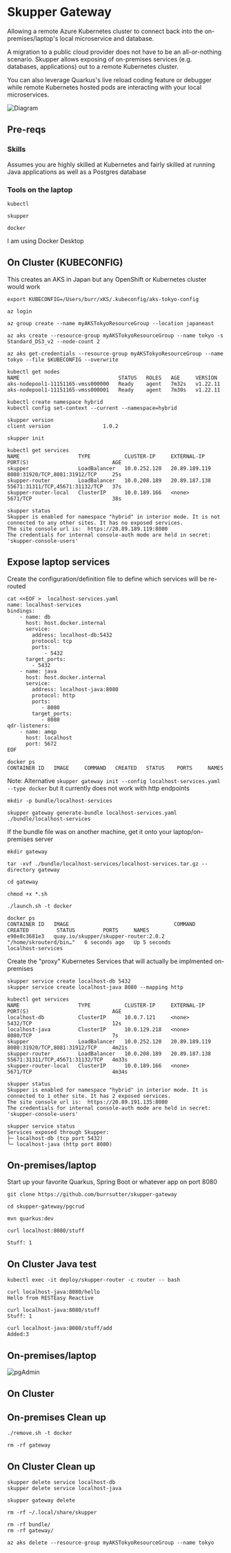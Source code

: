 # Skupper Gateway

Allowing a remote Azure Kubernetes cluster to connect back into the on-premises/laptop's local microservice and database.

A migration to a public cloud provider does not have to be an all-or-nothing scenario.  Skupper allows exposing of on-premises services (e.g. databases, applications) out to a remote Kubernetes cluster.  

You can also leverage Quarkus's live reload coding feature or debugger while remote  Kubernetes hosted pods are interacting with your local microservices.

![Diagram](images/diagram.png)

## Pre-reqs

### Skills

Assumes you are highly skilled at Kubernetes and fairly skilled at running Java applications as well as a Postgres database

### Tools on the laptop

```
kubectl
```

```
skupper
```


```
docker 
```

I am using Docker Desktop



## On Cluster (KUBECONFIG)

This creates an AKS in Japan but any OpenShift or Kubernetes cluster would work

```
export KUBECONFIG=/Users/burr/xKS/.kubeconfig/aks-tokyo-config

az login

az group create --name myAKSTokyoResourceGroup --location japaneast

az aks create --resource-group myAKSTokyoResourceGroup --name tokyo -s Standard_DS3_v2 --node-count 2
```

```
az aks get-credentials --resource-group myAKSTokyoResourceGroup --name tokyo --file $KUBECONFIG --overwrite
```

```
kubectl get nodes
NAME                                STATUS   ROLES   AGE     VERSION
aks-nodepool1-11151165-vmss000000   Ready    agent   7m32s   v1.22.11
aks-nodepool1-11151165-vmss000001   Ready    agent   7m30s   v1.22.11
```

```
kubectl create namespace hybrid
kubectl config set-context --current --namespace=hybrid
```

```
skupper version
client version                 1.0.2
```


```
skupper init
```

```
kubectl get services
NAME                   TYPE           CLUSTER-IP     EXTERNAL-IP     PORT(S)                           AGE
skupper                LoadBalancer   10.0.252.120   20.89.189.119   8080:31920/TCP,8081:31912/TCP     25s
skupper-router         LoadBalancer   10.0.208.189   20.89.187.138   55671:31311/TCP,45671:31132/TCP   37s
skupper-router-local   ClusterIP      10.0.189.166   <none>          5671/TCP                          38s
```

```
skupper status
Skupper is enabled for namespace "hybrid" in interior mode. It is not connected to any other sites. It has no exposed services.
The site console url is:  https://20.89.189.119:8080
The credentials for internal console-auth mode are held in secret: 'skupper-console-users'
```

## Expose laptop services

Create the configuration/definition file to define which services will be re-routed

```
cat <<EOF >  localhost-services.yaml
name: localhost-services 
bindings:
    - name: db 
      host: host.docker.internal 
      service:
        address: localhost-db:5432 
        protocol: tcp 
        ports:
            - 5432 
      target_ports:
        - 5432 
    - name: java
      host: host.docker.internal
      service:
        address: localhost-java:8080
        protocol: http
        ports:
           - 8080
        target_ports:
           - 8080
qdr-listeners:
    - name: amqp
      host: localhost
      port: 5672
EOF
```

```
docker ps
CONTAINER ID   IMAGE     COMMAND   CREATED   STATUS    PORTS     NAMES
```


Note: Alternative `skupper gateway init --config localhost-services.yaml --type docker` but it currently does not work with http endpoints


```
mkdir -p bundle/localhost-services
```

```
skupper gateway generate-bundle localhost-services.yaml ./bundle/localhost-services
```

If the bundle file was on another machine, get it onto your laptop/on-premises server

```
mkdir gateway

tar -xvf ./bundle/localhost-services/localhost-services.tar.gz --directory gateway

cd gateway

chmod +x *.sh
```

```
./launch.sh -t docker
```

```
docker ps
CONTAINER ID   IMAGE                                  COMMAND                  CREATED         STATUS         PORTS     NAMES
e98e8c3681e3   quay.io/skupper/skupper-router:2.0.2   "/home/skrouterd/bin…"   6 seconds ago   Up 5 seconds             localhost-services
```

Create the "proxy" Kubernetes Services that will actually be implmented on-premises

```
skupper service create localhost-db 5432
skupper service create localhost-java 8080 --mapping http
```

```
kubectl get services 
NAME                   TYPE           CLUSTER-IP     EXTERNAL-IP     PORT(S)                           AGE
localhost-db           ClusterIP      10.0.7.121     <none>          5432/TCP                          12s
localhost-java         ClusterIP      10.0.129.218   <none>          8080/TCP                          7s
skupper                LoadBalancer   10.0.252.120   20.89.189.119   8080:31920/TCP,8081:31912/TCP     4m21s
skupper-router         LoadBalancer   10.0.208.189   20.89.187.138   55671:31311/TCP,45671:31132/TCP   4m33s
skupper-router-local   ClusterIP      10.0.189.166   <none>          5671/TCP                          4m34s
```

```
skupper status
Skupper is enabled for namespace "hybrid" in interior mode. It is connected to 1 other site. It has 2 exposed services.
The site console url is:  https://20.89.191.135:8080
The credentials for internal console-auth mode are held in secret: 'skupper-console-users'
```

```
skupper service status
Services exposed through Skupper:
├─ localhost-db (tcp port 5432)
╰─ localhost-java (http port 8080)
```

## On-premises/laptop

Start up your favorite Quarkus, Spring Boot or whatever app on port 8080

```
git clone https://github.com/burrsutter/skupper-gateway

cd skupper-gateway/pgcrud

mvn quarkus:dev
```

```
curl localhost:8080/stuff
```

```
Stuff: 1
```


## On Cluster Java test

```
kubectl exec -it deploy/skupper-router -c router -- bash
```

```
curl localhost-java:8080/hello
Hello from RESTEasy Reactive
```


```
curl localhost-java:8080/stuff
Stuff: 1
```

```
curl localhost-java:8080/stuff/add
Added:3
```

## On-premises/laptop

![pgAdmin](images/pgAdmin.png)


## On Cluster


## On-premises Clean up

```
./remove.sh -t docker

rm -rf gateway
```

## On Cluster Clean up

```
skupper delete service localhost-db
skupper delete service localhost-java
```

```
skupper gateway delete
```

```
rm -rf ~/.local/share/skupper
```

```
rm -rf bundle/
rm -rf gateway/
```


```
az aks delete --resource-group myAKSTokyoResourceGroup --name tokyo
```




